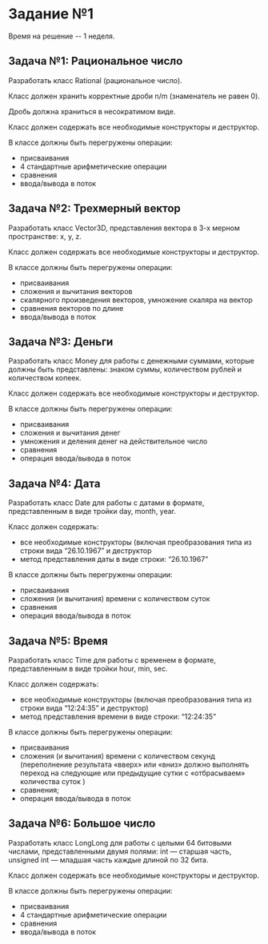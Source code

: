 # Задание №1
Время на решение -- 1 неделя.

## Задача №1: Рациональное число

Разработать класс Rational (рациональное число).

Класс должен хранить корректные дроби n/m (знаменатель не равен 0). 

Дробь должна храниться в несократимом виде.

Класс должен содержать все необходимые конструкторы и деструктор.

В классе должны быть перегружены операции:
* присваивания
* 4 стандартные арифметические операции
* сравнения
* ввода/вывода в поток

## Задача №2: Трехмерный вектор
Разработать класс Vector3D, представления вектора в 3-х мерном пространстве: x, y, z.

Класс должен содержать все необходимые конструкторы и деструктор.

В классе должны быть перегружены операции:
* присваивания
* сложения и вычитания векторов
* скалярного произведения векторов, умножение скаляра на вектор
* сравнения векторов по длине
* ввода/вывода в поток

## Задача №3: Деньги
Разработать класс Money для работы с денежными суммами, которые должны быть представлены: знаком суммы, количеством рублей и количеством копеек.

Класс должен содержать все необходимые конструкторы и деструктор.

В классе должны быть перегружены операции:
* присваивания
* сложения и вычитания денег
* умножения и деления денег на действительное число
* сравнения
* операция ввода/вывода в поток

## Задача №4: Дата
Разработать класс Date для работы с датами в формате, представленным в виде тройки day, month, year.

Класс должен содержать:
* все необходимые конструкторы (включая преобразования типа из строки вида “26.10.1967” и деструктор
* метод представления даты в виде строки: “26.10.1967”

В классе должны быть перегружены операции:
* присваивания
* сложения (и вычитания) времени с количеством суток
* сравнения
* операция ввода/вывода в поток

## Задача №5: Время
Разработать класс Time для работы с временем в формате, представленным в виде тройки hour, min, sec.

Класс должен содержать:
* все необходимые конструкторы (включая преобразования типа из строки вида “12:24:35” и деструктор)
* метод представления времени в виде строки: “12:24:35”

В классе должны быть перегружены операции:
* присваивания
* сложения (и вычитания) времени с количеством секунд (переполнение результата «вверх» или «вниз» должно выполнять переход на следующие или предыдущие сутки с «отбрасываем» количества суток )
* сравнения;
* операция ввода/вывода в поток

## Задача №6: Большое число
Разработать класс LongLong для работы с целыми 64 битовыми числами, представленными двумя полями: int — старшая часть, unsigned int — младшая часть каждые длиной по 32 бита.

Класс должен содержать все необходимые конструкторы и деструктор.

В классе должны быть перегружены операции:
* присваивания
* 4 стандартные арифметические операции
* сравнения
* ввода/вывода в поток
